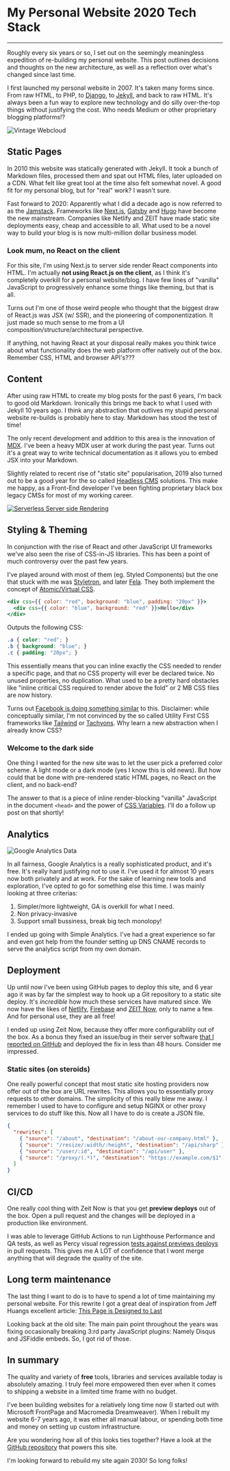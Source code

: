 # My Personal Website 2020 Tech Stack

---

<Intro>Roughly every six years or so, I set out on the seemingly meaningless expedition of re-building my personal website. This post outlines decisions and thoughts on the new architecture, as well as a reflection over what's changed since last time.</Intro>

I first launched my personal website in 2007. It's taken many forms since. From raw HTML, to PHP, to [Django](https://www.djangoproject.com/), to [Jekyll](https://jekyllrb.com/), and back to raw HTML. It's always been a fun way to explore new technology and do silly over-the-top things without justifying the cost. Who needs Medium or other proprietary blogging platforms!?

![Vintage Webcloud](/vintage-webcloud-2010.jpg "Ah, my good old 2010 vintage website in IE7, starting to feel like an old bottle of wine")

## Static Pages

In 2010 this website was statically generated with Jekyll. It took a bunch of Markdown files, processed them and spat out HTML files, later uploaded on a CDN. What felt like great tool at the time also felt somewhat novel. A good fit for my personal blog, but for "real" work? I wasn't sure.

Fast forward to 2020: Apparently what I did a decade ago is now referred to as the [Jamstack](https://jamstack.org/). Frameworks like [Next.js](nextjs.org/), [Gatsby](https://www.gatsbyjs.com/careers/) and [Hugo](https://gohugo.io/) have become the new mainstream. Companies like Netlify and ZEIT have made static site deployments easy, cheap and accessible to all. What used to be a novel way to build your blog is is now multi-million dollar business model.

### Look mum, no React on the client

For this site, I'm using Next.js to server side render React components into HTML. I'm actually **not using React.js on the client**, as I think it's completely overkill for a personal website/blog. I have few lines of "vanilla" JavaScript to progressively enhance some things like theming, but that is all.

Turns out I'm one of those weird people who thought that the biggest draw of React.js was JSX (w/ SSR), and the pioneering of componentization. It just made so much sense to me from a UI composition/structure/architectural perspective.

If anything, not having React at your disposal really makes you think twice about what functionality does the web platform offer natively out of the box. Remember CSS, HTML and browser API's???


## Content

After using raw HTML to create my blog posts for the past 6 years, I'm back to good old Markdown. Ironically this brings me back to what I used with Jekyll 10 years ago. I think any abstraction that outlives my stupid personal website re-builds is probably here to stay. Markdown has stood the test of time!

The only recent development and addition to this area is the innovation of [MDX](https://mdxjs.com/). I've been a heavy MDX user at work during the past year. Turns out it's a great way to write technical documentation as it allows you to embed JSX into your Markdown.

Slightly related to recent rise of "static site" popularisation, 2019 also turned out to be a good year for the so called [Headless CMS](https://www.smashingmagazine.com/2018/11/structured-content-done-right/) solutions. This make me happy, as a Front-End developer I've been fighting proprietary black box legacy CMSs for most of my working career.


[![Serverless Server side Rendering](/serverless-ssr.jpg "Serverless Server Side Rendering As a Service - SSSRaaS. It's a joke... or is it?")](https://twitter.com/KrijnHoetmer/status/1071010569438838786)


## Styling & Theming

In conjunction with the rise of React and other JavaScript UI frameworks we've also seen the rise of CSS-in-JS libraries. This has been a point of much controversy over the past few years.

I've played around with most of them (eg. Styled Components) but the one that stuck with me was [Styletron](https://www.styletron.org/), and later [Fela](http://fela.js.org/). They both implement the concept of [Atomic/Virtual CSS](https://ryantsao.com/blog/virtual-css-with-styletron).

```jsx
<div css={{ color: "red", background: "blue", padding: "20px" }}>
  <div css={{ color: "blue", background: "red" }}>Hello</div>
</div>
```

Outputs the following CSS:

```css
.a { color: "red"; }
.b { background: "blue"; }
.c { padding: "20px"; }
```

This essentially means that you can inline exactly the CSS needed to render a specific page, and that no CSS property will ever be declared twice. No unused properties, no duplication. What used to be a pretty hard obstacles like "inline critical CSS required to render above the fold" or 2 MB CSS files are now history.

Turns out [Facebook is doing something similar](https://twitter.com/adamwathan/status/1123705771995410432?s=12) to this. Disclaimer: while conceptually similar, I'm not convinced by the so called Utility First CSS frameworks like [Tailwind](https://tailwindcss.com/) or [Tachyons](http://tachyons.io/). Why learn a new abstraction when I already know CSS?

### Welcome to the dark side

One thing I wanted for the new site was to let the user pick a preferred color scheme. A light mode or a dark mode (yes I know this is old news). But how could that be done with pre-rendered static HTML pages, no React on the client, and no back-end?

The answer to that is a piece of inline render-blocking "vanilla" JavaScript in the document `<head>` and the power of [CSS Variables](https://developer.mozilla.org/en-US/docs/Web/CSS/Using_CSS_custom_properties). I'll do a follow up post on that shortly!


## Analytics

![Google Analytics Data](/ga-10-years.jpg "Ten years of Google Analytics visitor data. Yes folks, I was killing it back in 2012 :D")

In all fairness, Google Analytics is a really sophisticated product, and it's free. It's really hard justifying not to use it. I've used it for almost 10 years now both privately and at work. For the sake of learning new tools and exploration, I've opted to go for something else this time. I was mainly looking at three criterias:

1. Simpler/more lightweight, GA is overkill for what I need.
2. Non privacy-invasive
3. Support small bussiness, break big tech monolopy!

I ended up going with <SponsoredLink href="https://referral.simpleanalytics.com/daniel-stocks">Simple Analytics</SponsoredLink>. I've had a great experience so far and even got help from the founder setting up DNS CNAME records to serve the analytics script from my own domain.



## Deployment

Up until now I've been using GitHub pages to deploy this site, and 6 year ago it was by far the simplest way to hook up a Git repository to a static site deploy. It's *incredible* how much these services have matured since. We now have the likes of [Netlify](netlify.com), [Firebase](https://firebase.google.com/) and [ZEIT Now](https://zeit.co/home), only to name a few. And for personal use, they are all free!

I ended up using Zeit Now, because they offer more configurability out of the box. As a bonus they fixed an issue/bug in their server software [that I reported on GitHub](https://github.com/zeit/now/issues/3731) and deployed the fix in less than 48 hours. Consider me impressed.





### Static sites (on steroids)

One really powerful concept that most static site hosting providers now offer out of the box are URL rewrites. This allows you to essentially proxy requests to other domains. The simplicity of this really blew me away. I remember I used to have to configure and setup NGINX or other proxy services to do stuff like this. Now all I have to do is create a JSON file.

```json
{
  "rewrites": [
    { "source": "/about", "destination": "/about-our-company.html" },
    { "source": "/resize/:width/:height", "destination": "/api/sharp" },
    { "source": "/user/:id", "destination": "/api/user" },
    { "source": "/proxy/(.*)", "destination": "https://example.com/$1" }
  ]
}
```

## CI/CD

One really cool thing with Zeit Now is that you get **preview deploys** out of the box. Open a pull request and the changes will be deployed in a production like environment.

I was able to leverage GitHub Actions to run Lighthouse Performance and QA tests, as well as Percy visual regression [tests against previews deploys](/blog/2020-02-16-github-actions-preview-deploys) in pull requests. This gives me A LOT of confidence that I wont merge anything that will degrade the quality of the site.


## Long term maintenance

The last thing I want to do is to have to spend a lot of time maintaining my personal website. For this rewrite I got a great deal of inspiration from Jeff Huangs excellent article: [This Page is Designed to Last](https://jeffhuang.com/designed_to_last/)

Looking back at the old site: The main pain point throughout the years was fixing occasionally breaking 3:rd party JavaScript plugins: Namely Disqus and JSFiddle embeds. So, I got rid of those.


## In summary

The quality and variety of **free** tools, libraries and services available today is absolutely amazing.
I truly feel more empowered then ever when it comes to shipping a website in a limited time frame with no budget.

I've been building websites for a relatively long time now (I started out with Microsoft FrontPage and Macromedia Dreamweaver). When I rebuilt my website 6-7 years ago, it was either all manual labour, or spending both time and money on setting up custom infrastructure.

Are you wondering how all of this looks ties together? Have a look at the [GitHub repository](https://github.com/danielstocks/webcloud/) that powers this site.

I'm looking forward to rebuild my site again 2030! So long folks!

